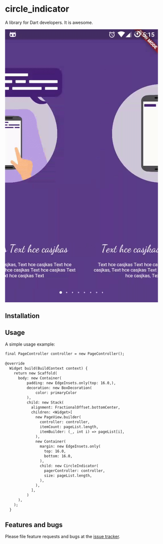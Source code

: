 # circle_indicator

A library for Dart developers. It is awesome.

![Demo:](/indicator.gif)

## Installation




## Usage

A simple usage example:
    
    final PageController controller = new PageController();
    
    @override
      Widget build(BuildContext context) {
        return new Scaffold(
          body: new Container(
              padding: new EdgeInsets.only(top: 16.0,),
              decoration: new BoxDecoration(
                  color: primaryColor
              ),
              child: new Stack(
                alignment: FractionalOffset.bottomCenter,
                children: <Widget>[
                  new PageView.builder(
                    controller: controller,
                    itemCount: pageList.length,
                    itemBuilder: (_, int i) => pageList[i],
                  ),
                  new Container(
                    margin: new EdgeInsets.only(
                      top: 16.0,
                      bottom: 16.0,
                    ),
                    child: new CircleIndicator(
                      pagerController: controller,
                      size: pageList.length,
                    ),
                  ),
                ],
              )
          ),
        );
      }

## Features and bugs

Please file feature requests and bugs at the [issue tracker][tracker].

[tracker]: https://github.com/thelong1EU/circle_indicator/issues
